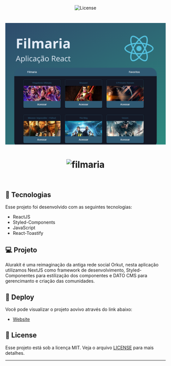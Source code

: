 <!-- <p align="center">
  <img alt="angeloricardo.tech" src=".github/logo.png" width="160px">
</p> -->

<p align="center">  

  <img  src="https://img.shields.io/static/v1?label=license&message=MIT&color=8257E5&labelColor=000000" alt="License">   
</p>

<h1 align="center">
    <img alt="filmaria" src=".github/banner.png" />
</h1>

<h1 align="center">
    <img alt="filmaria" src=".github/movie.webm" />
</h1>

<br>

## 🧪 Tecnologias

Esse projeto foi desenvolvido com as seguintes tecnologias:

- ReactJS
- Styled-Components
- JavaScript
- React-Toastify

## 💻 Projeto

Alurakit é uma reimaginação da antiga rede social Orkut, nesta aplicação utilizamos NextJS como framework de desenvolvimento, Styled-Componentes para estilização dos componentes e DATO CMS para gerencimanto e criação das comunidades.


## 🔖 Deploy

Você pode visualizar o projeto aovivo através do link abaixo:

- [Website](https://filmariareact.netlify.app/) 


## 📝 License

Esse projeto está sob a licença MIT. Veja o arquivo [LICENSE](LICENSE.md) para mais detalhes.

---

